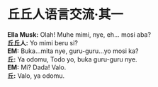 # 丘丘人语言交流·其一

**Ella Musk:** Olah! Muhe mimi, nye, eh... mosi aba?  
**丘丘人:** Yo mimi beru si?  
**EM:** Buka...mita nye, guru-guru...yo mosi ka?  
**丘:** Ya odomu, Todo yo, buka guru-guru nye.  
**EM:** Mi? Dada! Valo.  
**丘:** Valo, ya odomu.
